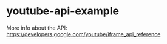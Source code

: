 # youtube-api-example

More info about the API:
https://developers.google.com/youtube/iframe_api_reference